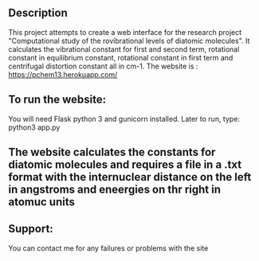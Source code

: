 ## Description
This project attempts to create a web interface for the research project "Computational study of the rovibrational levels of diatomic molecules".
It calculates the vibrational constant for first and second term, rotational constant in equilibrium constant, rotational constant in first term and 
centrifugal distortion constant all in cm-1. The website is : https://pchem13.herokuapp.com/

## To run the website:
You will need Flask python 3 and gunicorn installed. Later to run, type: python3 app.py

## The website calculates the constants for diatomic molecules and requires a file in a .txt format with the internuclear distance on the left in angstroms and eneergies on thr right in atomuc units

## Support:
You can contact me for any failures or problems with the site
